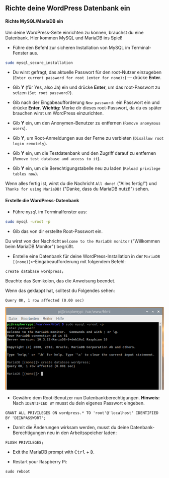 ## Richte deine WordPress Datenbank ein

#### Richte MySQL/MariaDB ein

Um deine WordPress-Seite einrichten zu können, brauchst du eine Datenbank. Hier kommen MySQL und MariaDB ins Spiel!

+ Führe den Befehl zur sicheren Installation von MySQL im Terminal-Fenster aus.

```bash
sudo mysql_secure_installation
```

+ Du wirst gefragt, das aktuelle Passwort für den root-Nutzer einzugeben (`Enter current password for root (enter for none):`) — drücke **Enter**.

+ Gib **Y** (für Yes, also Ja) ein und drücke **Enter**, um das root-Passwort zu setzen (`Set root password?`).

+ Gib nach der Eingabeaufforderung `New password:` ein Passwort ein und drücke **Enter**. **Wichtig:** Merke dir dieses root-Passwort, da du es später brauchen wirst um WordPress einzurichten.

+ Gib **Y** ein, um den Anonymen-Benutzer zu entfernen (`Remove anonymous users`).

+ Gib **Y**, um Root-Anmeldungen aus der Ferne zu verbieten (`Disallow root login remotely`).

+ Gib **Y** ein, um die Testdatenbank und den Zugriff darauf zu entfernen (`Remove test database and access to it`).

+ Gib **Y** ein, um die Berechtigungstabelle neu zu laden (`Reload privilege tables now`).

Wenn alles fertig ist, wirst du die Nachricht `All done!` ("Alles fertig!") und `Thanks for using MariaDB!` ("Danke, dass du MariaDB nutzt!") sehen.

#### Erstelle die WordPress-Datenbank

+ Führe `mysql` im Terminalfenster aus:

```bash 
sudo mysql -uroot -p
```

+ Gib das von dir erstellte Root-Passwort ein.

Du wirst von der Nachricht `Welcome to the MariaDB monitor` ("Willkommen beim MariaDB Monitor") begrüßt.

+ Erstelle eine Datenbank für deine WordPress-Installation in der `MariaDB [(none)]>`-Eingabeaufforderung mit folgendem Befehl:

```
create database wordpress;
```

  Beachte das Semikolon, das die Anweisung beendet.

Wenn das geklappt hat, solltest du Folgendes sehen:

```
Query OK, 1 row affected (0.00 sec)
```

![Datenbank erstellen](images/create-database.png)

+ Gewähre dem Root-Benutzer nun Datenbankberechtigungen. **Hinweis:** Nach `IDENTIFIED BY` musst du dein eigenes Passwort eingeben.

```
GRANT ALL PRIVILEGES ON wordpress.* TO 'root'@'localhost' IDENTIFIED BY 'DEINPASSWORT';
```

+ Damit die Änderungen wirksam werden, musst du deine Datenbank-Berechtigungen neu in den Arbeitsspeicher laden:

```
FLUSH PRIVILEGES;
```

+ Exit the MariaDB prompt with <kbd>Ctrl</kbd> + <kbd>D</kbd>.

+ Restart your Raspberry Pi:

```
sudo reboot
```
